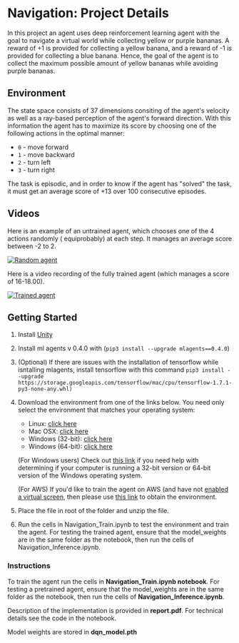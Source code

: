 
# Navigation: Project Details

In this project an agent uses deep reinforcement learning agent with the goal to navigate a virtual world while collecting yellow or purple bananas. A reward of +1 is provided for collecting a yellow banana, and a reward of -1 is provided for collecting a blue banana. Hence, the goal of the agent is to collect the maximum possible amount of yellow bananas while avoiding purple bananas.

## Environment

The state space consists of 37 dimensions consiting of the agent's velocity as well as a ray-based perception of the agent's forward direction. With this information the agent has to maximize its score by choosing one of the following actions in the optimal manner:

* `0` - move forward
* `1` - move backward
* `2` - turn left
* `3` - turn right

The task is episodic, and in order to know if the agent has "solved" the task, it must get an average score of +13 over 100 consecutive episodes.

## Videos
Here is an example of an untrained agent, which chooses one of the 4 actions randomly ( equiprobably) at each step. It manages an average score between -2 to 2.

[![Random agent](https://img.youtube.com/vi/Du7vpSd0JeY/0.jpg)](https://youtu.be/Du7vpSd0JeY "Random Agent")

Here is a video recording of the fully trained agent (which manages a score of 16-18.00).

[![Trained agent](https://img.youtube.com/vi/tfKJGH8lEMY/0.jpg)](https://youtu.be/tfKJGH8lEMY "Trained Agent")


## Getting Started

1. Install [Unity](https://unity3d.com/get-unity/download)
2. Install ml agents v 0.4.0 with (`pip3 install --upgrade mlagents==0.4.0`)
3. (Optional) If there are issues with the installation of tensorflow while isntalling mlagents, install tensorflow with this command `pip3 install --upgrade https://storage.googleapis.com/tensorflow/mac/cpu/tensorflow-1.7.1-py3-none-any.whl)`
4. Download the environment from one of the links below. You need only select the environment that matches your operating system:
   * Linux: [click here](https://s3-us-west-1.amazonaws.com/udacity-drlnd/P1/Banana/Banana_Linux.zip)
   * Mac OSX: [click here](https://s3-us-west-1.amazonaws.com/udacity-drlnd/P1/Banana/Banana.app.zip)
   * Windows (32-bit): [click here](https://s3-us-west-1.amazonaws.com/udacity-drlnd/P1/Banana/Banana_Windows_x86.zip)
   * Windows (64-bit): [click here](https://s3-us-west-1.amazonaws.com/udacity-drlnd/P1/Banana/Banana_Windows_x86_64.zip)

    (For Windows users) Check out [this link](https://support.microsoft.com/en-us/help/827218/how-to-determine-whether-a-computer-is-running-a-32-bit-version-or-64) if you need help with determining if your computer is running a 32-bit version or 64-bit version of the Windows operating system.

    (For AWS) If you'd like to train the agent on AWS (and have not [enabled a virtual screen](https://github.com/Unity-Technologies/ml-agents/blob/master/docs/Training-on-Amazon-Web-Service.md), then please use [this link](https://s3-us-west-1.amazonaws.com/udacity-drlnd/P1/Banana/Banana_Linux_NoVis.zip ) to obtain the environment.

5. Place the file in root of the folder and unzip the file.

6. Run the cells in Navigation_Train.ipynb to test the environment and train the agent. For testing the trained agent, ensure that the model_weights are in the same folder as the notebook, then run the cells of Navigation_Inference.ipynb.

### Instructions

To train the agent run  the cells in **Navigation_Train.ipynb notebook**. For testing a pretrained agent, ensure that the model_weights are in the same folder as the notebook, then run the cells of **Navigation_Inference.ipynb**.

Description of the implementation is provided in **report.pdf**. For technical details see the code in the notebook.

Model weights are stored in **dqn_model.pth**










